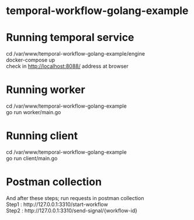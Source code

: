 # temporal-workflow-golang-example

<h1>Running temporal service</h1>
cd /var/www/temporal-workflow-golang-example/engine<br />
docker-compose up<br />
check in <a href="http://localhost:8088/">http://localhost:8088/</a> address at browser<br />

<h1>Running worker</h1>
cd /var/www/temporal-workflow-golang-example<br />
go run worker/main.go<br />

<h1>Running client</h1>
cd /var/www/temporal-workflow-golang-example<br />
go run client/main.go<br />

<h1>Postman collection</h1>
And after these steps; run requests in postman collection <br />
Step1 : http://127.0.0.1:3310/start-workflow <br />
Step2 : http://127.0.0.1:3310/send-signal/{workflow-id}
